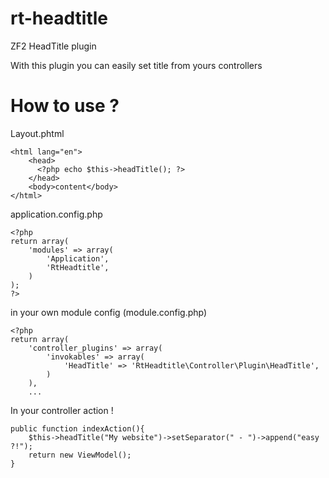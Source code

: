 rt-headtitle
============

ZF2 HeadTitle plugin

With this plugin you can easily set title from yours controllers

How to use ?
============

Layout.phtml
```
<html lang="en">
    <head>
      <?php echo $this->headTitle(); ?>
    </head>
    <body>content</body>
</html>
```

application.config.php
```
<?php
return array(
    'modules' => array(
        'Application',
        'RtHeadtitle',
    )
);
?>
```

in your own module config (module.config.php)
```
<?php
return array(
    'controller_plugins' => array(
        'invokables' => array(
            'HeadTitle' => 'RtHeadtitle\Controller\Plugin\HeadTitle',
        )
    ),
    ...
```

In your controller action !
```
public function indexAction(){
    $this->headTitle("My website")->setSeparator(" - ")->append("easy ?!");
    return new ViewModel();
}
```
